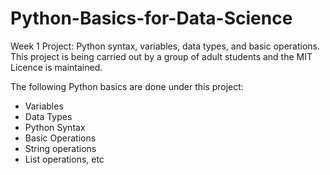 # Python-Basics-for-Data-Science
Week 1 Project: Python syntax, variables, data types, and basic operations.
This project is being carried out by a group of adult students and the MIT Licence is maintained.

The following Python basics are done under this project: 
- Variables
- Data Types
- Python Syntax
- Basic Operations
- String operations
- List operations, etc

